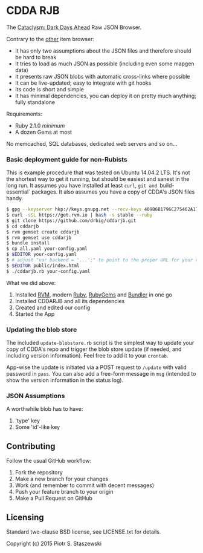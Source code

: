# CDDA RJB

The [Cataclysm: Dark Days Ahead](http://en.cataclysmdda.com/) Raw JSON Browser.

Contrary to the [other](http://cdda-trunk.estilofusion.com/) item browser:

 - It has only two assumptions about the JSON files and therefore should be hard to break
 - It tries to load as much JSON as possible (including even some mapgen data)
 - It presents raw JSON blobs with automatic cross-links where possible
 - It can be live-updated; easy to integrate with git hooks
 - Its code is short and simple
 - It has minimal dependencies, you can deploy it on pretty much anything; fully standalone

Requirements:

 - Ruby 2.1.0 *minimum*
 - A dozen Gems at most

No memcached, SQL databases, dedicated web servers and so on...

### Basic deployment guide for non-Rubists

This is example procedure that was tested on Ubuntu 14.04.2 LTS. It's not the shortest way to get it running, but should be easiest and sanest in the long run. It assumes you have installed at least `curl`, `git and `build-essential` packages. It also assumes you have a copy of CDDA's JSON files handy.

```bash
$ gpg --keyserver hkp://keys.gnupg.net --recv-keys 409B6B1796C275462A1703113804BB82D39DC0E3
$ curl -sSL https://get.rvm.io | bash -s stable --ruby
$ git clone https://github.com/drbig/cddarjb.git
$ cd cddarjb
$ rvm gemset create cddarjb
$ rvm gemset use cddarjb
$ bundle install
$ cp all.yaml your-config.yaml
$ $EDITOR your-config.yaml
$ # adjust "var backend = '...';" to point to the proper URL for your deployment
$ $EDITOR public/index.html
$ ./cddarjb.rb your-config.yaml
```

What we did above:

 1. Installed [RVM](https://rvm.io/), modern [Ruby](https://www.ruby-lang.org/en/), [RubyGems](https://rubygems.org/) and [Bundler](http://bundler.io/) in one go
 2. Installed CDDARJB and all its dependencies
 3. Created and edited our config
 4. Started the App

### Updating the blob store

The included `update-blobstore.rb` script is the simplest way to update your copy of CDDA's repo and trigger the blob store update (if needed, and including version information). Feel free to add it to your `crontab`.

App-wise the update is initiated via a POST request to `/update` with valid password in `pass`. You can also add a free-form message in `msg` (intended to show the version information in the status log).

### JSON Assumptions

A worthwhile blob has to have:

 1. 'type' key
 2. Some 'id'-like key

## Contributing

Follow the usual GitHub workflow:

 1. Fork the repository
 2. Make a new branch for your changes
 3. Work (and remember to commit with decent messages)
 4. Push your feature branch to your origin
 5. Make a Pull Request on GitHub

## Licensing

Standard two-clause BSD license, see LICENSE.txt for details.

Copyright (c) 2015 Piotr S. Staszewski
